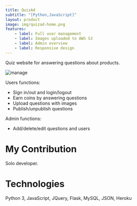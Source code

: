 ```yaml
---
title: QuizAd
subtitle: "[Python,JavaScript]"
layout: product
image: img/quizad-home.png
features:
    - label: Full user management
    - label: Images uploaded to AWS S3
    - label: Admin overview
    - label: Responsive design
---
```

Quiz website for answering questions about products.

![manage](img/question.png)

Users functions:
- Sign in/out and login/logout
- Earn coins by answering questions
- Upload questions with images
- Publish/unpublish questions

Admin functions:
- Add/delete/edit questions and users

# My Contribution  
Solo developer.

# Technologies
Python 3, JavaScript, JQuery, Flask, MySQL, JSON, Heroku
